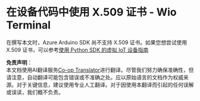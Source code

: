 <!--
CO_OP_TRANSLATOR_METADATA:
{
  "original_hash": "8a74f789f3c1bf41a13c007190360c19",
  "translation_date": "2025-08-24T22:58:05+00:00",
  "source_file": "2-farm/lessons/6-keep-your-plant-secure/wio-terminal-x509.md",
  "language_code": "zh"
}
-->
# 在设备代码中使用 X.509 证书 - Wio Terminal

在撰写本文时，Azure Arduino SDK 尚不支持 X.509 证书。如果您想尝试使用 X.509 证书，可以参考[使用 Python SDK 的虚拟 IoT 设备指南](single-board-computer-x509.md)

**免责声明**：  
本文档使用AI翻译服务[Co-op Translator](https://github.com/Azure/co-op-translator)进行翻译。尽管我们努力确保准确性，但请注意，自动翻译可能包含错误或不准确之处。应以原始语言的文档作为权威来源。对于关键信息，建议使用专业人工翻译。对于因使用本翻译而引起的任何误解或误读，我们概不负责。